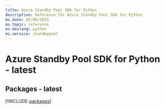 ```yaml
---
title: Azure Standby Pool SDK for Python
description: Reference for Azure Standby Pool SDK for Python
ms.date: 05/09/2025
ms.topic: reference
ms.devlang: python
ms.service: standbypool
---
```

# Azure Standby Pool SDK for Python - latest
## Packages - latest
[!INCLUDE [packages](standby-pool-index.md)]